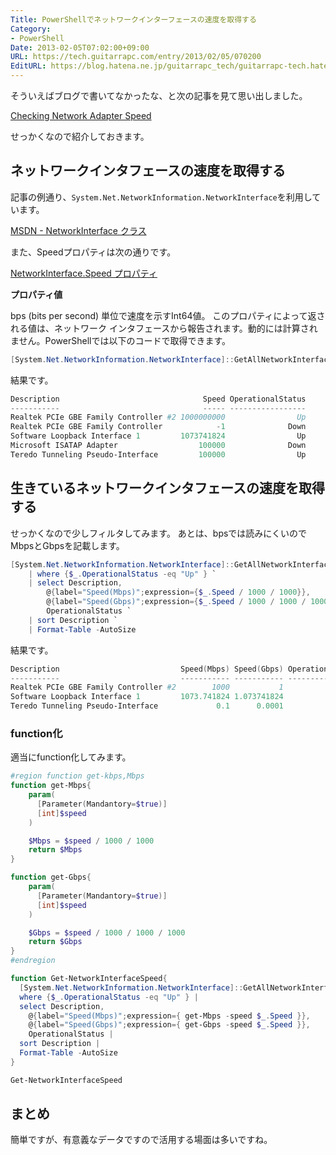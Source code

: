 ```yaml
---
Title: PowerShellでネットワークインターフェースの速度を取得する
Category:
- PowerShell
Date: 2013-02-05T07:02:00+09:00
URL: https://tech.guitarrapc.com/entry/2013/02/05/070200
EditURL: https://blog.hatena.ne.jp/guitarrapc_tech/guitarrapc-tech.hatenablog.com/atom/entry/6802418398340412241
---
```


<!--
Date: 2013-02-05T07:02:00+09:00
URL: https://tech.guitarrapc.com/entry/2013/02/05/070200
-->

そういえばブログで書いてなかったな、と次の記事を見て思い出しました。

[Checking Network Adapter Speed](http://powershell.com/cs/blogs/tips/archive/2013/02/04/checking-network-adapter-speed.aspx)

せっかくなので紹介しておきます。

## ネットワークインタフェースの速度を取得する

記事の例通り、`System.Net.NetworkInformation.NetworkInterface`を利用しています。

[MSDN - NetworkInterface クラス](http://msdn.microsoft.com/ja-jp/library/system.net.networkinformation.networkinterface(v=vs.80).aspx)

また、Speedプロパティは次の通りです。

[NetworkInterface.Speed プロパティ](http://msdn.microsoft.com/ja-jp/library/system.net.networkinformation.networkinterface.speed(v=vs.80).aspx)

**プロパティ値**

bps (bits per second) 単位で速度を示すInt64値。 このプロパティによって返される値は、ネットワーク インタフェースから報告されます。動的には計算されません。PowerShellでは以下のコードで取得できます。

```ps1
[System.Net.NetworkInformation.NetworkInterface]::GetAllNetworkInterfaces() | select Description, Speed, OperationalStatus
```

結果です。

```ps1
Description                                Speed OperationalStatus
-----------                                ----- -----------------
Realtek PCIe GBE Family Controller #2 1000000000                Up
Realtek PCIe GBE Family Controller            -1              Down
Software Loopback Interface 1         1073741824                Up
Microsoft ISATAP Adapter                  100000              Down
Teredo Tunneling Pseudo-Interface         100000                Up
```

## 生きているネットワークインタフェースの速度を取得する

せっかくなので少しフィルタしてみます。 あとは、bpsでは読みにくいのでMbpsとGbpsを記載します。

```ps1
[System.Net.NetworkInformation.NetworkInterface]::GetAllNetworkInterfaces() `
	| where {$_.OperationalStatus -eq "Up" } `
	| select Description,
		@{label="Speed(Mbps)";expression={$_.Speed / 1000 / 1000}},
		@{label="Speed(Gbps)";expression={$_.Speed / 1000 / 1000 / 1000}},
		OperationalStatus `
	| sort Description `
	| Format-Table -AutoSize
```

結果です。

```ps1
Description                           Speed(Mbps) Speed(Gbps) OperationalStatus
-----------                           ----------- ----------- -----------------
Realtek PCIe GBE Family Controller #2        1000           1                Up
Software Loopback Interface 1         1073.741824 1.073741824                Up
Teredo Tunneling Pseudo-Interface             0.1      0.0001                Up
```

### function化

適当にfunction化してみます。

```ps1
#region function get-kbps,Mbps
function get-Mbps{
    param(
      [Parameter(Mandantory=$true)]
      [int]$speed
    )

    $Mbps = $speed / 1000 / 1000
    return $Mbps
}

function get-Gbps{
    param(
      [Parameter(Mandantory=$true)]
      [int]$speed
    )

    $Gbps = $speed / 1000 / 1000 / 1000
    return $Gbps
}
#endregion

function Get-NetworkInterfaceSpeed{
  [System.Net.NetworkInformation.NetworkInterface]::GetAllNetworkInterfaces() |
  where {$_.OperationalStatus -eq "Up" } |
  select Description,
    @{label="Speed(Mbps)";expression={ get-Mbps -speed $_.Speed }},
    @{label="Speed(Gbps)";expression={ get-Gbps -speed $_.Speed }},
    OperationalStatus |
  sort Description |
  Format-Table -AutoSize
}

Get-NetworkInterfaceSpeed
```

## まとめ

簡単ですが、有意義なデータですので活用する場面は多いですね。
